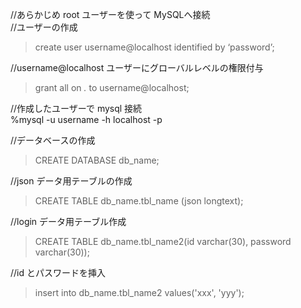 //あらかじめ root ユーザーを使って MySQLへ接続<br>
//ユーザーの作成

> create user username@localhost identified by ‘password’;

//username@localhost ユーザーにグローバルレベルの権限付与

> grant all on _._ to username@localhost;

//作成したユーザーで mysql 接続<br>
%mysql -u username -h localhost -p

//データベースの作成

> CREATE DATABASE db_name;

//json データ用テーブルの作成

> CREATE TABLE db_name.tbl_name (json longtext);

//login データ用テーブル作成

> CREATE TABLE db_name.tbl_name2(id varchar(30), password varchar(30));

//id とパスワードを挿入

> insert into db_name.tbl_name2 values('xxx', 'yyy');
